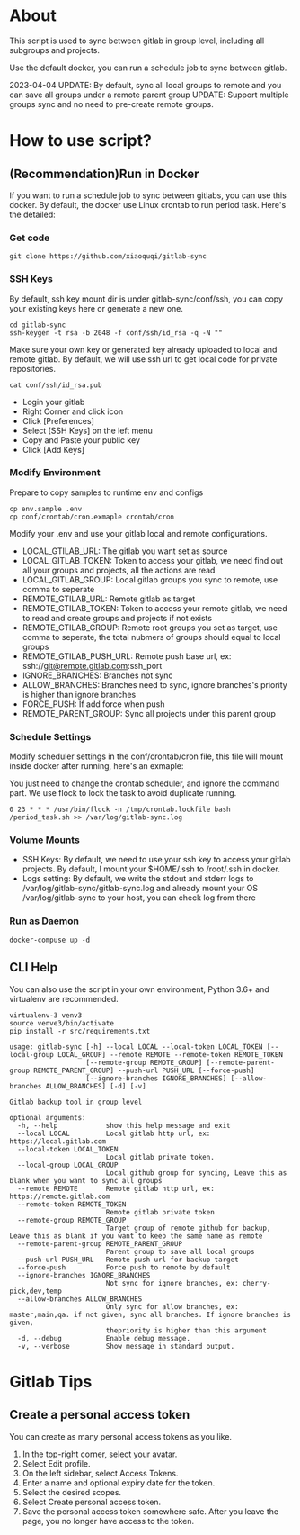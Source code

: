 # About

This script is used to sync between gitlab in group level, including all subgroups and projects.

Use the default docker, you can run a schedule job to sync between gitlab.

2023-04-04 UPDATE: By default, sync all local groups to remote and you can save all groups under a remote parent group
UPDATE: Support multiple groups sync and no need to pre-create remote groups.

# How to use script?

## (Recommendation)Run in Docker

If you want to run a schedule job to sync between gitlabs, you can use this docker. By default, the docker use Linux crontab to run period task. Here's the detailed:

### Get code

```
git clone https://github.com/xiaoquqi/gitlab-sync
```

### SSH Keys

By default, ssh key mount dir is under gitlab-sync/conf/ssh, you can copy your existing keys here or generate a new one.

```
cd gitlab-sync
ssh-keygen -t rsa -b 2048 -f conf/ssh/id_rsa -q -N ""
```

Make sure your own key or generated key already uploaded to local and remote gitlab. By default, we will use ssh url to get local code for private repositories.

```
cat conf/ssh/id_rsa.pub
```

* Login your gitlab
* Right Corner and click icon
* Click [Preferences]
* Select [SSH Keys] on the left menu
* Copy and Paste your public key
* Click [Add Keys]

### Modify Environment

Prepare to copy samples to runtime env and configs

```
cp env.sample .env
cp conf/crontab/cron.exmaple crontab/cron
```

Modify your .env and use your gitlab local and remote configurations.

* LOCAL_GTILAB_URL: The gitlab you want set as source
* LOCAL_GITLAB_TOKEN: Token to access your gitlab, we need find out all your groups and projects, all the actions are read
* LOCAL_GITLAB_GROUP: Local gitlab groups you sync to remote, use comma to seperate
* REMOTE_GTILAB_URL: Remote gitlab as target
* REMOTE_GTILAB_TOKEN: Token to access your remote gitlab, we need to read and create groups and projects if not exists
* REMOTE_GTILAB_GROUP: Remote root groups you set as target, use comma to seperate, the total nubmers of groups should equal to local groups
* REMOTE_GTILAB_PUSH_URL: Remote push base url, ex: ssh://git@remote.gitlab.com:ssh_port
* IGNORE_BRANCHES: Branches not sync
* ALLOW_BRANCHES: Branches need to sync, ignore branches's priority is higher than ignore branches
* FORCE_PUSH: If add force when push
* REMOTE_PARENT_GROUP: Sync all projects under this parent group

### Schedule Settings

Modify scheduler settings in the conf/crontab/cron file, this file will mount inside docker after running, here's an exmaple:

You just need to change the crontab scheduler, and ignore the command part. We use flock to lock the task to avoid duplicate running.

```
0 23 * * * /usr/bin/flock -n /tmp/crontab.lockfile bash /period_task.sh >> /var/log/gitlab-sync.log
```

### Volume Mounts

* SSH Keys: By default, we need to use your ssh key to access your gitlab projects. By default, I mount your $HOME/.ssh to /root/.ssh in docker.
* Logs setting: By default, we write the stdout and stderr logs to /var/log/gitlab-sync/gitlab-sync.log and already mount your OS /var/log/gitlab-sync to your host, you can check log from there 

### Run as Daemon

```
docker-compuse up -d
```

## CLI Help

You can also use the script in your own environment, Python 3.6+ and virtualenv are recommended.

```
virtualenv-3 venv3
source venve3/bin/activate
pip install -r src/requirements.txt
```

```
usage: gitlab-sync [-h] --local LOCAL --local-token LOCAL_TOKEN [--local-group LOCAL_GROUP] --remote REMOTE --remote-token REMOTE_TOKEN
                   [--remote-group REMOTE_GROUP] [--remote-parent-group REMOTE_PARENT_GROUP] --push-url PUSH_URL [--force-push]
                   [--ignore-branches IGNORE_BRANCHES] [--allow-branches ALLOW_BRANCHES] [-d] [-v]

Gitlab backup tool in group level

optional arguments:
  -h, --help            show this help message and exit
  --local LOCAL         Local gitlab http url, ex: https://local.gitlab.com
  --local-token LOCAL_TOKEN
                        Local gitlab private token.
  --local-group LOCAL_GROUP
                        Local github group for syncing, Leave this as blank when you want to sync all groups
  --remote REMOTE       Remote gitlab http url, ex: https://remote.gitlab.com
  --remote-token REMOTE_TOKEN
                        Remote gitlab private token
  --remote-group REMOTE_GROUP
                        Target group of remote github for backup, Leave this as blank if you want to keep the same name as remote
  --remote-parent-group REMOTE_PARENT_GROUP
                        Parent group to save all local groups
  --push-url PUSH_URL   Remote push url for backup target
  --force-push          Force push to remote by default
  --ignore-branches IGNORE_BRANCHES
                        Not sync for ignore branches, ex: cherry-pick,dev,temp
  --allow-branches ALLOW_BRANCHES
                        Only sync for allow branches, ex: master,main,qa. if not given, sync all branches. If ignore branches is given,
                        thepriority is higher than this argument
  -d, --debug           Enable debug message.
  -v, --verbose         Show message in standard output.
```

# Gitlab Tips

## Create a personal access token

You can create as many personal access tokens as you like.

1. In the top-right corner, select your avatar.
2. Select Edit profile.
3. On the left sidebar, select Access Tokens.
4. Enter a name and optional expiry date for the token.
5. Select the desired scopes.
6. Select Create personal access token.
7. Save the personal access token somewhere safe. After you leave the page, you no longer have access to the token.
